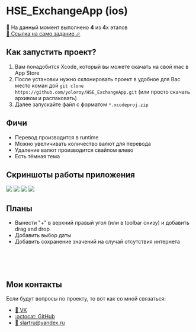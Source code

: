 # HSE_ExchangeApp (ios)
🎉 На данный момент выполнено <b>4</b> из <b>4</b>х этапов
<br>[📄 Ссылка на само задание ⬀](https://cs.hse.ru/mobile/2020/android)

## Как запустить проект?
  1. Вам понадобится Xcode, который вы можете скачать на свой mac в App Store
  1. После установки нужно склонировать проект в удобное для Вас место коман дой `git clone https://github.com/yoloroy/HSE_ExchangeApp.git` (или просто скачать архивом и распаковать)
  1. Далее запускайте файл с форматом `*.xcodeproj.zip`

## Фичи
- Перевод производится в runtime
- Можно увеличивать количество валют для перевода
- Удаление валют производится свайпом влево
- Есть тёмная тема

## Скриншоты работы приложения
![](https://github.com/yoloroy/HSE_ExchangeApp-ios-/blob/master/Скриншоты/main1.png)
![](https://github.com/yoloroy/HSE_ExchangeApp-ios-/blob/master/Скриншоты/main2.png)
![](https://github.com/yoloroy/HSE_ExchangeApp-ios-/blob/master/Скриншоты/search1.png)
![](https://github.com/yoloroy/HSE_ExchangeApp-ios-/blob/master/Скриншоты/search2.png)

## Планы
- Вынести "+" в верхний правый угол (или в toolbar снизу) и добавить drag and drop
- Добавить выбор даты
- Добавить сохранение значений на случай отсутствия интернета

<br><br><br>
## Мои контакты
Если будут вопросы по проекту, то вот как со мной связаться: 
- [👥 VK](https://vk.com/slartak)
- [:octocat: GitHub](https://github.com/yoloroy)
- [📧 slartru@yandex.ru](mailto:slartru@yandex.ru)
